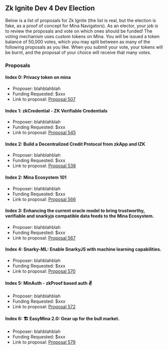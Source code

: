 ## Zk Ignite Dev 4 Dev Election

Below is a list of proposals for Zk Ignite (the list is real, but the election is fake, as a proof of concept for Mina Navigators).  As an elector, your job is to review the proposals and vote on which ones should be funded!  The voting mechanism uses custom tokens on Mina.  You will be issued a token balance of 50,000 votes, which you may split between as many of the following proposals as you like.  When you submit your vote, your tokens will be burnt, and the proposal of your choice will receive that many votes.

### Proposals

#### Index 0: Privacy token on mina

- Proposer: blahblahblah
- Funding Requested: $xxx
- Link to proposal: [Proposal 507](https://zkignite.minaprotocol.com/zkignite/dev4dev/funded/suggestion/507)

#### Index 1: zkCredential - ZK Verifiable Credentials

- Proposer: blahblahblah
- Funding Requested: $xxx
- Link to proposal: [Proposal 545](https://zkignite.minaprotocol.com/zkignite/dev4dev/funded/suggestion/545)

#### Index 2: Build a Decentralized Credit Protocol from zkApp and IZK

- Proposer: blahblahblah
- Funding Requested: $xxx
- Link to proposal: [Proposal 538](https://zkignite.minaprotocol.com/zkignite/dev4dev/funded/suggestion/538)

#### Index 2: Mina Ecosystem 101

- Proposer: blahblahblah
- Funding Requested: $xxx
- Link to proposal: [Proposal 566](https://zkignite.minaprotocol.com/zkignite/dev4dev/funded/suggestion/566)

#### Index 3: Enhancing the current oracle model to bring trustworthy, verifiable and snarkyjs compatible data feeds to the Mina Ecosystem.

- Proposer: blahblahblah
- Funding Requested: $xxx
- Link to proposal: [Proposal 567](https://zkignite.minaprotocol.com/zkignite/dev4dev/funded/suggestion/567)

#### Index 4: Snarky-ML: Enable SnarkyJS with machine learning capabilities.

- Proposer: blahblahblah
- Funding Requested: $xxx
- Link to proposal: [Proposal 570](https://zkignite.minaprotocol.com/zkignite/dev4dev/funded/suggestion/570)

#### Index 5: MinAuth - zkProof based auth ✌️

- Proposer: blahblahblah
- Funding Requested: $xxx
- Link to proposal: [Proposal 572](https://zkignite.minaprotocol.com/zkignite/dev4dev/funded/suggestion/572)

#### Index 6: 🏗️ EasyMina 2.0: Gear up for the bull market.

- Proposer: blahblahblah
- Funding Requested: $xxx
- Link to proposal: [Proposal 579](https://zkignite.minaprotocol.com/zkignite/dev4dev/funded/suggestion/579)
